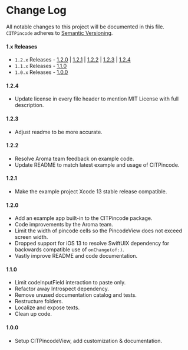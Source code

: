 # Change Log
All notable changes to this project will be documented in this file.
`CITPincode` adheres to [Semantic Versioning](https://semver.org/).

#### 1.x Releases
- `1.2.x` Releases - [1.2.0](#anchor-120) | [1.2.1](#anchor-121) | [1.2.2](#anchor-122) | [1.2.3](#anchor-123) | [1.2.4](#anchor-124)
- `1.1.x` Releases - [1.1.0](#anchor-110)
- `1.0.x` Releases - [1.0.0](#anchor-100)

#### 1.2.4

- Update license in every file header to mention MIT License with full description.

#### 1.2.3

- Adjust readme to be more accurate.

#### 1.2.2

- Resolve Aroma team feedback on example code.
- Update README to match latest example and usage of CITPincode.

#### 1.2.1

- Make the example project Xcode 13 stable release compatible.

#### 1.2.0

- Add an example app built-in to the CITPincode package.
- Code improvements by the Aroma team.
- Limit the width of pincode cells so the PincodeView does not exceed screen width.
- Dropped support for iOS 13 to resolve SwiftUIX dependency for backwards compatible use of `onChange(of:)`.
- Vastly improve README and code documentation.

#### 1.1.0

- Limit codeInputField interaction to paste only.
- Refactor away Introspect dependency.
- Remove unused documentation catalog and tests.
- Restructure folders.
- Localize and expose texts.
- Clean up code.

#### 1.0.0

- Setup CITPincodeView, add customization & documentation.
